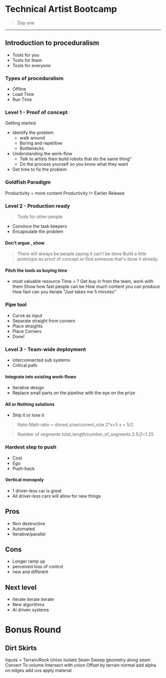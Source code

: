# Technical Artist Bootcamp
> Day one
---

## Introduction to proceduralism
* Tools for you
* Tools for them
* Tools for everyone

### Types of proceduralism
* Offline
* Load Time
* Run Time

### Level 1 - Proof of concept
Getting started
* Identify the problem
	* walk around
	* Boring and repetitive
	* Bottlenecks
* Understanding the work-flow
	* Talk to artists then build robots that do the same thing"
	* Do the process yourself so you know what they want
* Get time to fix the problem

### Goldfish Paradigm
Productivity = more content
Productivity != Earlier Release

### Level 2 - Production ready
> Tools for other people
* Convince the task keepers
* Encapsulate the problem

#### Don't argue , show
> There will always be people saying it can't be done
Build a little prototype as proof of concept or find someone that's done it already.

#### Pitch the tools as buying time
* most valuable resource
Time = ?
Get buy in from the team, work with them
Show how fast people can be
How much content you can produce
How fast can you iterate
"Just takes me 5 minutes"

### Pipe tool
* Curve as input
* Separate straight from corners
* Place straights
* Place Corners
* Done!

### Level 3 - Team-wide deployment
* interconnected sub systems
* Critical path

#### Integrate into existing work-flows
* Iterative design
* Replace small parts on the pipeline with the eye on the prize

#### All or Nothing solutions
* Ship it or lose it

> Ratio Math
ratio = disred_size/current_size
2*x=5
x = 5/2

> Number of segments
total_length/number_of_segments
2.5/2=1.25

### Hardest step to push
* Cost
* Ego
* Push-back


#### Vertical monopoly
* 1 driver-less car is great
* All driver-less cars will allow for new things


## Pros
* Non destructive
* Automated
* Iterative/parallel
## Cons
* Longer ramp up
* perceived loss of control
* new and different

## Next level
* Iterate iterate iterate
* New algorithms
* AI driven systems

# Bonus Round

## Dirt Skirts
Inputs = Terrain/Rock
Union 
Isolate Seam
Sweep geometry along seam
Convert To volume
Intersect with union
Offset by terrain normal
add alpha on edges
add uvs
apply material
